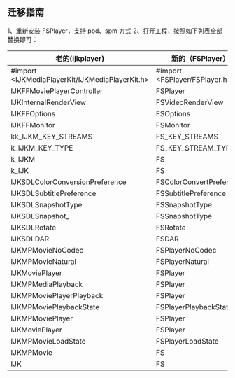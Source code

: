 ## 迁移指南

1、重新安装 FSPlayer，支持 pod、spm 方式
2、打开工程，按照如下列表全部替换即可：

| 老的(ijkplayer)                                   | 新的（FSPlayer）                  |
| ----------------------------------------------- | ----------------------------- |
| #import <IJKMediaPlayerKit/IJKMediaPlayerKit.h> | #import <FSPlayer/FSPlayer.h> |
| IJKFFMoviePlayerController                      | FSPlayer                      |
| IJKInternalRenderView                           | FSVideoRenderView             |
| IJKFFOptions                                    | FSOptions                     |
| IJKFFMonitor                                    | FSMonitor                     |
| kk_IJKM_KEY_STREAMS                             | FS_KEY_STREAMS                |
| k_IJKM_KEY_TYPE                                 | FS_KEY_STREAM_TYPE            |
| k_IJKM                                          | FS                            |
| k_IJK                                           | FS                            |
| IJKSDLColorConversionPreference                 | FSColorConvertPreference      |
| IJKSDLSubtitlePreference                        | FSSubtitlePreference          |
| IJKSDLSnapshotType                              | FSSnapshotType                |
| IJKSDLSnapshot_                                 | FSSnapshotType                |
| IJKSDLRotate                                    | FSRotate                      |          
| IJKSDLDAR                                       | FSDAR                         |
| IJKMPMovieNoCodec                               | FSPlayerNoCodec               |
| IJKMPMovieNatural                               | FSPlayerNatural               |
| IJKMoviePlayer                                  | FSPlayer                      |
| IJKMPMediaPlayback                              | FSPlayer                      |
| IJKMPMoviePlayerPlayback                        | FSPlayer                      |
| IJKMPMoviePlaybackState                         | FSPlayerPlaybackState         |
| IJKMPMoviePlayer                                | FSPlayer                      |
| IJKMoviePlayer                                  | FSPlayer                      |
| IJKMPMovieLoadState                             | FSPlayerLoadState             |
| IJKMPMovie                                      | FS                            |
| IJK                                             | FS                            |
